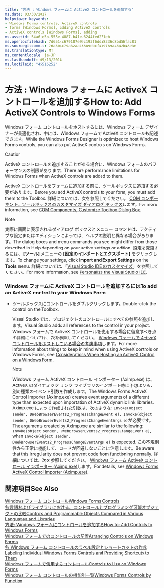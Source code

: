```yaml
---
title: '方法 : Windows フォームに ActiveX コントロールを追加する'
ms.date: 03/30/2017
helpviewer_keywords:
- Windows Forms controls, ActiveX controls
- forms [Windows Forms], adding ActiveX controls
- ActiveX controls [Windows Forms], adding
ms.assetid: 54a61e5b-555e-4887-b41e-6244fed271eb
ms.openlocfilehash: 7d6514c679187e9ec193f6dda8336c8bd56fac81
ms.sourcegitcommit: 76a304c79a32aa13889ebcf4b9789a4542b48e3e
ms.translationtype: MT
ms.contentlocale: ja-JP
ms.lasthandoff: 09/13/2018
ms.locfileid: "45516252"
---
```

# <a name="how-to-add-activex-controls-to-windows-forms"></a><span data-ttu-id="7ca7a-102">方法 : Windows フォームに ActiveX コントロールを追加する</span><span class="sxs-lookup"><span data-stu-id="7ca7a-102">How to: Add ActiveX Controls to Windows Forms</span></span>
<span data-ttu-id="7ca7a-103">Windows フォーム コントロールをホストするには、Windows フォーム デザイナーが最適化され、中には、Windows フォームで ActiveX コントロールも記述できます。</span><span class="sxs-lookup"><span data-stu-id="7ca7a-103">While the Windows Forms Designer is optimized to host Windows Forms controls, you can also put ActiveX controls on Windows Forms.</span></span>  
  
> [!CAUTION]
>  <span data-ttu-id="7ca7a-104">ActiveX コントロールを追加することがある場合に、Windows フォームのパフォーマンスの制限があります。</span><span class="sxs-lookup"><span data-stu-id="7ca7a-104">There are performance limitations for Windows Forms when ActiveX controls are added to them.</span></span>  
  
 <span data-ttu-id="7ca7a-105">ActiveX コントロールをフォームに追加する前に、ツールボックスに追加する必要があります。</span><span class="sxs-lookup"><span data-stu-id="7ca7a-105">Before you add ActiveX controls to your form, you must add them to the Toolbox.</span></span> <span data-ttu-id="7ca7a-106">詳細については、次を参照してください。 [COM コンポーネント、ツールボックスのカスタマイズ ダイアログ ボックス](https://msdn.microsoft.com/library/171333f3-f207-4e02-bbdc-17862556212c)します。</span><span class="sxs-lookup"><span data-stu-id="7ca7a-106">For more information, see [COM Components, Customize Toolbox Dialog Box](https://msdn.microsoft.com/library/171333f3-f207-4e02-bbdc-17862556212c).</span></span>  
  
> [!NOTE]
>  <span data-ttu-id="7ca7a-107">実際に画面に表示されるダイアログ ボックスとメニュー コマンドは、アクティブな設定またはエディションによっては、ヘルプの説明と異なる場合があります。</span><span class="sxs-lookup"><span data-stu-id="7ca7a-107">The dialog boxes and menu commands you see might differ from those described in Help depending on your active settings or edition.</span></span> <span data-ttu-id="7ca7a-108">設定を変更するには、 **[ツール]** メニューの **[設定のインポートとエクスポート]** をクリックします。</span><span class="sxs-lookup"><span data-stu-id="7ca7a-108">To change your settings, click **Import and Export Settings** on the **Tools** menu.</span></span> <span data-ttu-id="7ca7a-109">詳細については、「[Visual Studio IDE のカスタマイズ](/visualstudio/ide/personalizing-the-visual-studio-ide)」を参照してください。</span><span class="sxs-lookup"><span data-stu-id="7ca7a-109">For more information, see [Personalize the Visual Studio IDE](/visualstudio/ide/personalizing-the-visual-studio-ide).</span></span>  
  
### <a name="to-add-an-activex-control-to-your-windows-form"></a><span data-ttu-id="7ca7a-110">Windows フォームに ActiveX コントロールを追加するには</span><span class="sxs-lookup"><span data-stu-id="7ca7a-110">To add an ActiveX control to your Windows Form</span></span>  
  
-   <span data-ttu-id="7ca7a-111">ツールボックスにコントロールをダブルクリックします。</span><span class="sxs-lookup"><span data-stu-id="7ca7a-111">Double-click the control on the Toolbox.</span></span>  
  
     <span data-ttu-id="7ca7a-112">Visual Studio では、プロジェクトのコントロールにすべての参照を追加します。</span><span class="sxs-lookup"><span data-stu-id="7ca7a-112">Visual Studio adds all references to the control in your project.</span></span> <span data-ttu-id="7ca7a-113">Windows フォームで ActiveX コントロールを使用する場合に留意すべき点の詳細については、次を参照してください。 [Windows フォームで ActiveX コントロールをホストしている場合の考慮事項](../../../../docs/framework/winforms/controls/considerations-when-hosting-an-activex-control-on-a-windows-form.md)します。</span><span class="sxs-lookup"><span data-stu-id="7ca7a-113">For more information about things to keep in mind when using ActiveX controls on Windows Forms, see [Considerations When Hosting an ActiveX Control on a Windows Form](../../../../docs/framework/winforms/controls/considerations-when-hosting-an-activex-control-on-a-windows-form.md).</span></span>  
  
    > [!NOTE]
    >  <span data-ttu-id="7ca7a-114">Windows フォーム ActiveX コントロール インポーター (AxImp.exe) は、ActiveX のダイナミック リンク ライブラリのインポート時に予想よりも、別の種類のイベント引数を作成します。</span><span class="sxs-lookup"><span data-stu-id="7ca7a-114">The Windows Forms ActiveX Control Importer (AxImp.exe) creates event arguments of a different type than expected upon importation of ActiveX dynamic link libraries.</span></span> <span data-ttu-id="7ca7a-115">AxImp.exe によって作成された引数は、次のような: `Invoke(object sender, DWebBrowserEvents2_ProgressChangeEvent e)`、`Invoke(object sender, DWebBrowserEvents2_ProgressChangeEventArgs e)`が必要です。</span><span class="sxs-lookup"><span data-stu-id="7ca7a-115">The arguments created by AxImp.exe are similar to the following: `Invoke(object sender, DWebBrowserEvents2_ProgressChangeEvent e)`, when `Invoke(object sender, DWebBrowserEvents2_ProgressChangeEventArgs e)` is expected.</span></span> <span data-ttu-id="7ca7a-116">この不規則性から正常に機能して、コードが回避しないことに注意します。</span><span class="sxs-lookup"><span data-stu-id="7ca7a-116">Be aware that this irregularity does not prevent code from functioning normally.</span></span> <span data-ttu-id="7ca7a-117">詳細については、次を参照してください。 [Windows フォーム ActiveX コントロール インポーター (Aximp.exe)](../../../../docs/framework/tools/aximp-exe-windows-forms-activex-control-importer.md)します。</span><span class="sxs-lookup"><span data-stu-id="7ca7a-117">For details, see [Windows Forms ActiveX Control Importer (Aximp.exe)](../../../../docs/framework/tools/aximp-exe-windows-forms-activex-control-importer.md).</span></span>  
  
## <a name="see-also"></a><span data-ttu-id="7ca7a-118">関連項目</span><span class="sxs-lookup"><span data-stu-id="7ca7a-118">See Also</span></span>  
 [<span data-ttu-id="7ca7a-119">Windows フォーム コントロール</span><span class="sxs-lookup"><span data-stu-id="7ca7a-119">Windows Forms Controls</span></span>](../../../../docs/framework/winforms/controls/index.md)  
 [<span data-ttu-id="7ca7a-120">各言語およびライブラリにおける、コントロールとプログラミング可能オブジェクトの比較</span><span class="sxs-lookup"><span data-stu-id="7ca7a-120">Controls and Programmable Objects Compared in Various Languages and Libraries</span></span>](https://msdn.microsoft.com/library/021f2a1b-8247-4348-a5ad-e1d9ab23004b)  
 [<span data-ttu-id="7ca7a-121">方法: Windows フォームにコントロールを追加する</span><span class="sxs-lookup"><span data-stu-id="7ca7a-121">How to: Add Controls to Windows Forms</span></span>](../../../../docs/framework/winforms/controls/how-to-add-controls-to-windows-forms.md)  
 [<span data-ttu-id="7ca7a-122">Windows フォームでのコントロールの配置</span><span class="sxs-lookup"><span data-stu-id="7ca7a-122">Arranging Controls on Windows Forms</span></span>](../../../../docs/framework/winforms/controls/arranging-controls-on-windows-forms.md)  
 [<span data-ttu-id="7ca7a-123">各 Windows フォーム コントロールのラベル設定とショートカットの作成</span><span class="sxs-lookup"><span data-stu-id="7ca7a-123">Labeling Individual Windows Forms Controls and Providing Shortcuts to Them</span></span>](../../../../docs/framework/winforms/controls/labeling-individual-windows-forms-controls-and-providing-shortcuts-to-them.md)  
 [<span data-ttu-id="7ca7a-124">Windows フォームで使用するコントロール</span><span class="sxs-lookup"><span data-stu-id="7ca7a-124">Controls to Use on Windows Forms</span></span>](../../../../docs/framework/winforms/controls/controls-to-use-on-windows-forms.md)  
 [<span data-ttu-id="7ca7a-125">Windows フォーム コントロールの機能別一覧</span><span class="sxs-lookup"><span data-stu-id="7ca7a-125">Windows Forms Controls by Function</span></span>](../../../../docs/framework/winforms/controls/windows-forms-controls-by-function.md)
